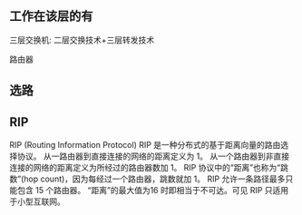 

##




## 工作在该层的有

三层交换机: 二层交换技术+三层转发技术

路由器


## 选路



## RIP


RIP (Routing Information Protocol)
RIP 是一种分布式的基于距离向量的路由选择协议。
从一路由器到直接连接的网络的距离定义为 1。
从一个路由器到非直接连接的网络的距离定义为所经过的路由器数加 1。
RIP 协议中的“距离”也称为“跳数”(hop count)，因为每经过一个路由器，跳数就加 1。
RIP 允许一条路径最多只能包含 15 个路由器。
“距离”的最大值为16 时即相当于不可达。可见 RIP 只适用于小型互联网。
